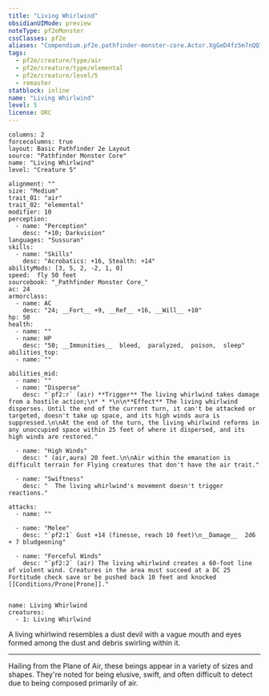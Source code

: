 ```yaml
---
title: "Living Whirlwind"
obsidianUIMode: preview
noteType: pf2eMonster
cssClasses: pf2e
aliases: "Compendium.pf2e.pathfinder-monster-core.Actor.XgGeD4fz5m7nQQlN" 
tags:
  - pf2e/creature/type/air
  - pf2e/creature/type/elemental
  - pf2e/creature/level/5
  - remaster
statblock: inline
name: "Living Whirlwind"
level: 5
license: ORC
---
```


```statblock
columns: 2
forcecolumns: true
layout: Basic Pathfinder 2e Layout
source: "Pathfinder Monster Core"
name: "Living Whirlwind"
level: "Creature 5"

alignment: ""
size: "Medium"
trait_01: "air"
trait_02: "elemental"
modifier: 10
perception:
  - name: "Perception"
    desc: "+10; Darkvision"
languages: "Sussuran"
skills:
  - name: "Skills"
    desc: "Acrobatics: +16, Stealth: +14"
abilityMods: [3, 5, 2, -2, 1, 0]
speed:  fly 50 feet
sourcebook: "_Pathfinder Monster Core_"
ac: 24
armorclass:
  - name: AC
    desc: "24; __Fort__ +9, __Ref__ +16, __Will__ +10"
hp: 50
health:
  - name: ""
  - name: HP
    desc: "50; __Immunities__  bleed,  paralyzed,  poison,  sleep"
abilities_top:
  - name: ""

abilities_mid:
  - name: ""
  - name: "Disperse"
    desc: "`pf2:r` (air) **Trigger** The living whirlwind takes damage from a hostile action;\n* * *\n\n**Effect** The living whirlwind disperses. Until the end of the current turn, it can't be attacked or targeted, doesn't take up space, and its high winds aura is suppressed.\n\nAt the end of the turn, the living whirlwind reforms in any unoccupied space within 25 feet of where it dispersed, and its high winds are restored."

  - name: "High Winds"
    desc: " (air,aura) 20 feet.\n\nAir within the emanation is difficult terrain for Flying creatures that don't have the air trait."

  - name: "Swiftness"
    desc: "  The living whirlwind's movement doesn't trigger reactions."

attacks:
  - name: ""

  - name: "Melee"
    desc: "`pf2:1` Gust +14 (finesse, reach 10 feet)\n__Damage__  2d6 + 7 bludgeoning"

  - name: "Forceful Winds"
    desc: "`pf2:2` (air) The living whirlwind creates a 60-foot line of violent wind. Creatures in the area must succeed at a DC 25 Fortitude check save or be pushed back 10 feet and knocked [[Conditions/Prone|Prone]]."
 
```

```encounter-table
name: Living Whirlwind
creatures:
  - 1: Living Whirlwind
```



A living whirlwind resembles a dust devil with a vague mouth and eyes formed among the dust and debris swirling within it.

* * *

Hailing from the Plane of Air, these beings appear in a variety of sizes and shapes. They're noted for being elusive, swift, and often difficult to detect due to being composed primarily of air.
